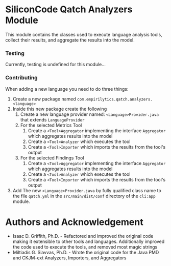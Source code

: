 # SiliconCode Qatch Analyzers Module

This module contains the classes used to execute language analysis tools, collect their results, and aggregate the
results into the model.

### Testing

Currently, testing is undefined for this module...

### Contributing

When adding a new language you need to do three things:

1. Create a new package named `com.empirilytics.qatch.analyzers.<language>`
2. Inside this new package create the following
    1. Create a new language provider named: `<Language>Provider.java` that extends `LanguageProvider`
    2. For the selected Metrics Tool
        1. Create a `<Tool>Aggregator` implementing the interface `Aggregator` which aggregates results into the model
        2. Create a `<Tool>Analyzer` which executes the tool
        3. Create a `<Tool>Importer` which imports the results from the tool's output
    3. For the selected Findings Tool
        1. Create a `<Tool>Aggregator` implementing the interface `Aggregator` which aggregates results into the model
        2. Create a `<Tool>Analyzer` which executes the tool
        3. Create a `<Tool>Importer` which imports the results from the tool's output
3. Add The new `<Language>Provider.java` by fully qualified class name to the file `qatch.yml` in
   the `src/main/dist/conf` directory of the `cli:app` module.

# Authors and Acknowledgement

* Isaac D. Griffith, Ph.D. - Refactored and improved the original code making it extensible to other tools and
  languages. Additionally improved the code used to execute the tools, and removed most magic strings
* Miltiadis G. Siavvas, Ph.D. - Wrote the original code for the Java PMD and CKJM-ext Analyzers, Importers, and
  Aggregators
